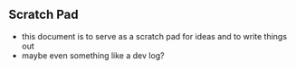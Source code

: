 ## Scratch Pad
* this document is to serve as a scratch pad for ideas and to write things out
* maybe even something like a dev log?